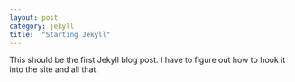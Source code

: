 ```yaml
---
layout: post
category: jekyll
title:  "Starting Jekyll"
---
```


This should be the first Jekyll blog post. I have to figure out how to hook it into the site and all that.
